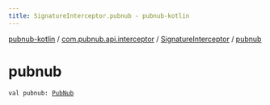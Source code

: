 ```yaml
---
title: SignatureInterceptor.pubnub - pubnub-kotlin
---
```


[pubnub-kotlin](../../index.html) / [com.pubnub.api.interceptor](../index.html) / [SignatureInterceptor](index.html) / [pubnub](./pubnub.html)

# pubnub

`val pubnub: `[`PubNub`](../../com.pubnub.api/-pub-nub/index.html)